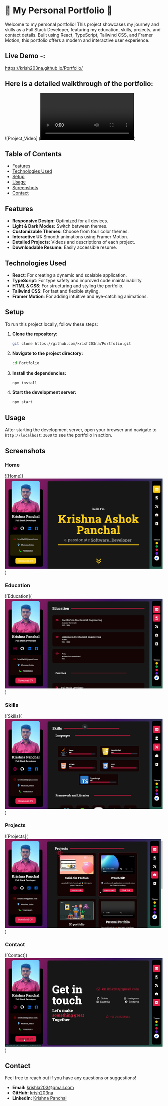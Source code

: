 # 🌟 My Personal Portfolio 🌟

Welcome to my personal portfolio! This project showcases my journey and skills as a Full Stack Developer, featuring my education, skills, projects, and contact details. Built using React, TypeScript, Tailwind CSS, and Framer Motion, this portfolio offers a modern and interactive user experience.

## Live Demo -: 
https://krish203na.github.io/Portfolio/

## Here is a detailed walkthrough of the portfolio:
![Project_Video] (<video controls src="public/video/portfolio.mp4" title="portfolio"></video>)

## Table of Contents

- [Features](#features)
- [Technologies Used](#technologies-used)
- [Setup](#setup)
- [Usage](#usage)
- [Screenshots](#screenshots)
- [Contact](#contact)

## Features

- **Responsive Design:** Optimized for all devices.
- **Light & Dark Modes:** Switch between themes.
- **Customizable Themes:** Choose from four color themes.
- **Interactive UI:** Smooth animations using Framer Motion.
- **Detailed Projects:** Videos and descriptions of each project.
- **Downloadable Resume:** Easily accessible resume.

## Technologies Used

- **React**: For creating a dynamic and scalable application.
- **TypeScript**: For type safety and improved code maintainability.
- **HTML & CSS**: For structuring and styling the portfolio.
- **Tailwind CSS**: For fast and flexible styling.
- **Framer Motion**: For adding intuitive and eye-catching animations.

## Setup

To run this project locally, follow these steps:

1. **Clone the repository:**
    ```sh
    git clone https://github.com/krish203na/Portfolio.git
    ```
2. **Navigate to the project directory:**
    ```sh
    cd Portfolio
    ```
3. **Install the dependencies:**
    ```sh
    npm install
    ```
4. **Start the development server:**
    ```sh
    npm start
    ```

## Usage

After starting the development server, open your browser and navigate to `http://localhost:3000` to see the portfolio in action.

## Screenshots

### Home
![Home](<img
        src="public/images/portfolioHome.png"
      />)

### Education
![Education](<img
        src="public/images/portfolioEducation.png"
      />)

### Skills
![Skills](<img
        src="public/images/portfolioSkills.png"
      />)

### Projects
![Projects](<img
        src="public/images/portfolioProject.png"
      />)

### Contact
![Contact](<img
        src="public/images/portfolioContact.png"
      />)

## Contact

Feel free to reach out if you have any questions or suggestions!

- **Email:** [krishla203@gmail.com](mailto:krishla203@gmail.com)
- **GitHub:** [krish203na](https://www.github.com/krish203na)
- **LinkedIn:** [Krishna Panchal](https://www.linkedin.com/in/krishna-panchal-5426aa271)